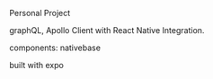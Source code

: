 Personal Project

graphQL, Apollo Client with React Native Integration. 

components: nativebase

built with expo
